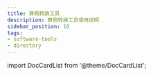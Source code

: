 ```yaml
---
title: 算例转换工具
description: 算例转换工具使用说明
sidebar_position: 10
tags:
- software-tools
- directory
---
```


import DocCardList from '@theme/DocCardList';

<DocCardList />